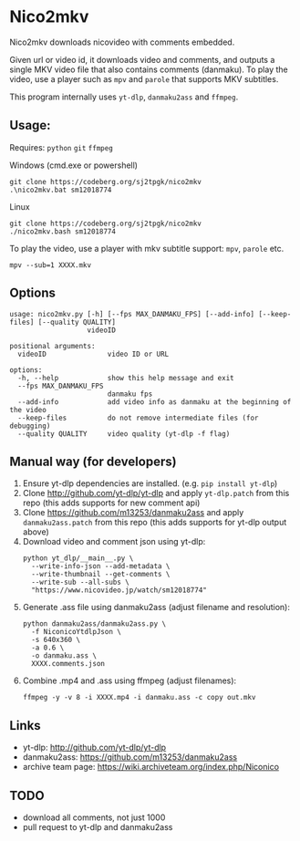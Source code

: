 # Nico2mkv

Nico2mkv downloads nicovideo with comments embedded.

Given url or video id, it downloads video and comments, and outputs a single MKV video file that also contains comments (danmaku).
To play the video, use a player such as `mpv` and `parole` that supports MKV subtitles.

This program internally uses `yt-dlp`, `danmaku2ass` and `ffmpeg`.


## Usage:

Requires: `python` `git` `ffmpeg`

Windows (cmd.exe or powershell)
```
git clone https://codeberg.org/sj2tpgk/nico2mkv
.\nico2mkv.bat sm12018774
```

Linux
```
git clone https://codeberg.org/sj2tpgk/nico2mkv
./nico2mkv.bash sm12018774
```

To play the video, use a player with mkv subtitle support: `mpv`, `parole` etc.
```
mpv --sub=1 XXXX.mkv
```
 

## Options
```
usage: nico2mkv.py [-h] [--fps MAX_DANMAKU_FPS] [--add-info] [--keep-files] [--quality QUALITY]
                   videoID

positional arguments:
  videoID               video ID or URL

options:
  -h, --help            show this help message and exit
  --fps MAX_DANMAKU_FPS
                        danmaku fps
  --add-info            add video info as danmaku at the beginning of the video
  --keep-files          do not remove intermediate files (for debugging)
  --quality QUALITY     video quality (yt-dlp -f flag)
```


## Manual way (for developers)

1. Ensure yt-dlp dependencies are installed. (e.g. `pip install yt-dlp`)
1. Clone http://github.com/yt-dlp/yt-dlp and apply `yt-dlp.patch` from this repo
   (this adds supports for new comment api)
1. Clone https://github.com/m13253/danmaku2ass and apply `danmaku2ass.patch` from this repo
   (this adds supports for yt-dlp output above)
1. Download video and comment json using yt-dlp:
    ```
    python yt_dlp/__main__.py \
      --write-info-json --add-metadata \
      --write-thumbnail --get-comments \
      --write-sub --all-subs \
      "https://www.nicovideo.jp/watch/sm12018774"
    ```
1. Generate .ass file using danmaku2ass (adjust filename and resolution):
    ```
    python danmaku2ass/danmaku2ass.py \
      -f NiconicoYtdlpJson \
      -s 640x360 \
      -a 0.6 \
      -o danmaku.ass \
      XXXX.comments.json
    ```
1. Combine .mp4 and .ass using ffmpeg (adjust filenames):
    ```
    ffmpeg -y -v 8 -i XXXX.mp4 -i danmaku.ass -c copy out.mkv
    ```


## Links

* yt-dlp: http://github.com/yt-dlp/yt-dlp
* danmaku2ass: https://github.com/m13253/danmaku2ass
* archive team page: https://wiki.archiveteam.org/index.php/Niconico


## TODO

* download all comments, not just 1000
* pull request to yt-dlp and danmaku2ass
